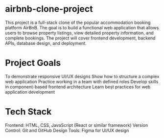 # airbnb-clone-project

This project is a full-stack clone of the popular accommodation booking platform AirBnB. The goal is to build a functional web application that allows users to browse property listings, view detailed property information, and complete bookings. The project will cover frontend development, backend APIs, database design, and deployment.

# Project Goals

To demonstrate responsive UI/UX designs
Show how to structure a complex web application
Practice working in a team with defined roles
Develop skills in component-based frontend architecture
Learn best practices for web application development

# Tech Stack
Frontend: HTML, CSS, JavaScript (React or similar framework)
Version Control: Git and GitHub
Design Tools: Figma for UI/UX design

